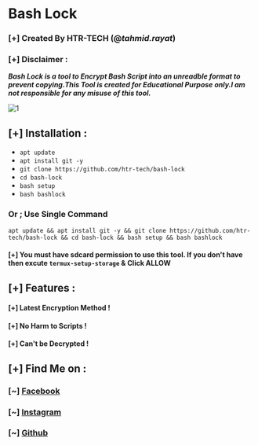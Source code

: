 # Bash Lock
### [+] Created By HTR-TECH (@***tahmid.rayat***)
### [+] Disclaimer :
***Bash Lock is a tool to Encrypt Bash Script into an unreadble format to prevent copying.This Tool is created for Educational Purpose only.I am not responsible for any misuse of this tool.***

<img src="https://i.ibb.co/Y8G4FsC/Screenshot-Capture-2019-12-13-15-22-32-675.jpg" alt="1" border="0">

## [+] Installation :

* ```apt update```
* ```apt install git -y```
* ```git clone https://github.com/htr-tech/bash-lock```
* ```cd bash-lock```
* ```bash setup```
* ```bash bashlock```

### Or ; Use Single Command
```
apt update && apt install git -y && git clone https://github.com/htr-tech/bash-lock && cd bash-lock && bash setup && bash bashlock
```
#### [+] You must have sdcard permission to use this tool. If you don't have then excute ```termux-setup-storage``` & Click **ALLOW**

## [+] Features :
#### [+] Latest Encryption Method !
#### [+] No Harm to Scripts !
#### [+] Can't be Decrypted !

## [+] Find Me on :
### [~] [Facebook](https://facebook.com/tahmid.rayat.official/)
### [~] [Instagram](https://instagram.com/tahmid.rayat/)
### [~] [Github](https://github.com/htr-tech/)
